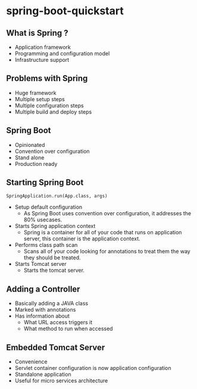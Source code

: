 # spring-boot-quickstart

## What is Spring ?
  * Application framework
  * Programming and configuration model
  * Infrastructure support
  
## Problems with Spring
  * Huge framework
  * Multiple setup steps
  * Multiple configuration steps
  * Multiple build and deploy steps
  
## Spring Boot
  * Opinionated
  * Convention over configuration
  * Stand alone
  * Production ready
  
## Starting Spring Boot
  ```
  SpringApplication.run(App.class, args)
  ```
  * Setup default configuration
    * As Spring Boot uses convention over configuration, it addresses the 80% usecases.
  * Starts Spring application context
    * Spring is a container for all of your code that runs on application server, this container is the application context.
  * Performs class path scan
    * Scans all of your code looking for annotations to treat them the way they should be treated.
  * Starts Tomcat server
    * Starts the tomcat server.

## Adding a Controller
  * Basically adding a JAVA class
  * Marked with annotations
  * Has information about
    * What URL access triggers it
    * What method to run when accessed

## Embedded Tomcat Server
  * Convenience
  * Servlet container configuration is now application configuration
  * Standalone application
  * Useful for micro services architecture